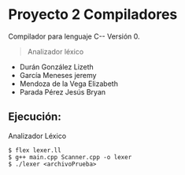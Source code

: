 # Proyecto 2 Compiladores 

Compilador para lenguaje C-- Versión 0.
> Analizador léxico

* Durán González Lizeth 
* García Meneses jeremy 
* Mendoza de la Vega Elizabeth 
* Parada Pérez Jesús Bryan 

## Ejecución:
Analizador Léxico
```shell
$ flex lexer.ll
$ g++ main.cpp Scanner.cpp -o lexer
$ ./lexer <archivoPrueba>
```
